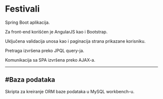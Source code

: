 # Festivali

Spring Boot aplikacija. 

Za front-end korišćen je AngularJS kao i Bootstrap.

Uključena validacija unosa kao i paginacija strana prikazane korisniku.

Pretraga izvršena preko JPQL query-ja.

Komunikacija sa SPA izvršena preko AJAX-a. 

---
#Baza podataka
---
Skripta za kreiranje ORM baze podataka u MySQL workbench-u.
